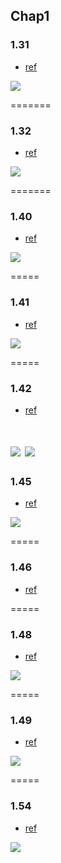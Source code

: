 ## Chap1 

### 1.31
- [ref](http://www.public.asu.edu/~ccolbou/src/355hw2s11sol.pdf)

![](../figs/1-31.PNG)

=======

### 1.32
- [ref](https://courses.engr.illinois.edu/cs373/fa2010/Problem_Sets/hw1sol.pdf)

![](../figs/1-32.PNG)

=======


### 1.40
- [ref](http://www.eecs.berkeley.edu/~luca/cs172-07/solutions/sol2.pdf)

![](../figs/1-40.PNG)

=====
### 1.41
- [ref](http://www.cs.nthu.edu.tw/~wkhon/assignments/assign1ans.pdf)

![](../figs/1-41.PNG)

=====
### 1.42
- [ref](http://www.cs.nthu.edu.tw/~wkhon/assignments/assign1ans.pdf)

![](../figs/1-42-a.PNG)
![](../figs/1-42-b.PNG)
=====

### 1.45
- [ref](http://www.eecs.berkeley.edu/~luca/cs172-07/solutions/practicefinal-sol.pdf)

![](../figs/1-45.PNG)

=====

### 1.46
- [ref](http://www.public.asu.edu/~ccolbou/src/355hw2s11sol.pdf)

=====

### 1.48
- [ref](http://www.math-cs.gordon.edu/courses/cps220/Notes/nonregular_languages.pdf)

![](../figs/1-48.PNG)

=====

### 1.49
- [ref](http://www.enriqueareyan.com/sites/default/files/math/B501%20Theory%20of%20Computing/Resources/MidTermExampleTest.pdf)

![](../figs/1-49.PNG)

=====

### 1.54
- [ref](https://courses.engr.illinois.edu/cs373/fa2010/Problem_Sets/hw4sol.pdf)

![](../figs/1-54.PNG)
